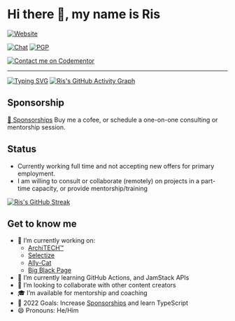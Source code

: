 # Hi there 👋, my name is Ris

[![Website](https://img.shields.io/website?label=risadams.com&style=for-the-badge&url=https%3A%2F%2Frisadams.com)](https://risadams.com)

[![Chat](https://img.shields.io/static/v1?label=Keybase&message=Chat&color=yellow)](https://keybase.io/risadams)
[![PGP](https://badgen.net/keybase/pgp/risadams)](https://keybase.io/risadams)

[![Contact me on Codementor](https://www.codementor.io/m-badges/risadams/book-session.svg)](https://www.codementor.io/@risadams?refer=badge)

---

[![Typing SVG](https://readme-typing-svg.herokuapp.com/?center=false&font=Poppins&size=22&multiline=true&height=90&color=F22A85&lines=Changing+the+world+with+software;Always+learning,+Always+Adapting;Unapologetically+Awesome)](https://git.io/typing-svg)
[![Ris's GitHub Activity Graph](https://activity-graph.herokuapp.com/graph?username=risadams&theme=rogue&line=F22A85)](https://github.com/risadams/github-readme-activity-graph)

## Sponsorship

[💖 Sponsorships](https://github.com/sponsors/risadams)
Buy me a cofee, or schedule a one-on-one consulting or mentorship session.

## Status

- Currently working full time and not accepting new offers for primary employment.
- I am willing to consult or collaborate (remotely) on projects in a part-time capacity, or provide mentorship/training

[![Ris's GitHub Streak](https://github-readme-streak-stats.herokuapp.com/?user=risadams&theme=radical)](https://git.io/streak-stats)

## Get to know me

- 🔭 I’m currently working on:
  - [ArchiTECH™](https://www.builtforyou.com)
  - [Selectize](https://selectize.dev)
  - [Ally-Cat](http://ally-cat.risadams.com/)
  - [Big Black Page](https://bigblackpage.com/)
- 🌱 I’m currently learning GitHub Actions, and JamStack APIs
- 👯 I’m looking to collaborate with other content creators
- 🎓 I’m available for mentorship and coaching
- 🥅 2022 Goals: Increase [Sponsorships](https://github.com/sponsors/risadams?o=esb) and learn TypeScript
- 😄 Pronouns: He/Him
